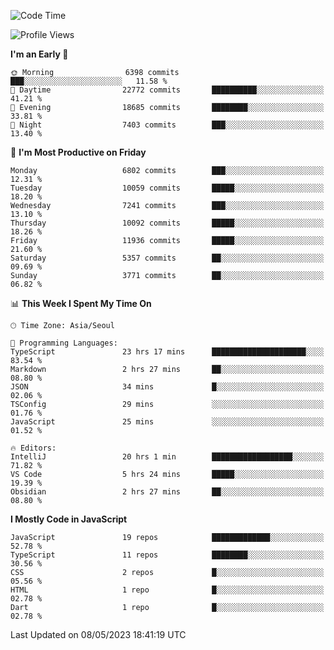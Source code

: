 <!--START_SECTION:waka-->
![Code Time](http://img.shields.io/badge/Code%20Time-4%2C846%20hrs%2045%20mins-blue)

![Profile Views](http://img.shields.io/badge/Profile%20Views-2-blue)

**I'm an Early 🐤** 

```text
🌞 Morning                6398 commits        ███░░░░░░░░░░░░░░░░░░░░░░   11.58 % 
🌆 Daytime                22772 commits       ██████████░░░░░░░░░░░░░░░   41.21 % 
🌃 Evening                18685 commits       ████████░░░░░░░░░░░░░░░░░   33.81 % 
🌙 Night                  7403 commits        ███░░░░░░░░░░░░░░░░░░░░░░   13.40 % 
```
📅 **I'm Most Productive on Friday** 

```text
Monday                   6802 commits        ███░░░░░░░░░░░░░░░░░░░░░░   12.31 % 
Tuesday                  10059 commits       █████░░░░░░░░░░░░░░░░░░░░   18.20 % 
Wednesday                7241 commits        ███░░░░░░░░░░░░░░░░░░░░░░   13.10 % 
Thursday                 10092 commits       █████░░░░░░░░░░░░░░░░░░░░   18.26 % 
Friday                   11936 commits       █████░░░░░░░░░░░░░░░░░░░░   21.60 % 
Saturday                 5357 commits        ██░░░░░░░░░░░░░░░░░░░░░░░   09.69 % 
Sunday                   3771 commits        ██░░░░░░░░░░░░░░░░░░░░░░░   06.82 % 
```


📊 **This Week I Spent My Time On** 

```text
🕑︎ Time Zone: Asia/Seoul

💬 Programming Languages: 
TypeScript               23 hrs 17 mins      █████████████████████░░░░   83.54 % 
Markdown                 2 hrs 27 mins       ██░░░░░░░░░░░░░░░░░░░░░░░   08.80 % 
JSON                     34 mins             █░░░░░░░░░░░░░░░░░░░░░░░░   02.06 % 
TSConfig                 29 mins             ░░░░░░░░░░░░░░░░░░░░░░░░░   01.76 % 
JavaScript               25 mins             ░░░░░░░░░░░░░░░░░░░░░░░░░   01.52 % 

🔥 Editors: 
IntelliJ                 20 hrs 1 min        ██████████████████░░░░░░░   71.82 % 
VS Code                  5 hrs 24 mins       █████░░░░░░░░░░░░░░░░░░░░   19.39 % 
Obsidian                 2 hrs 27 mins       ██░░░░░░░░░░░░░░░░░░░░░░░   08.80 % 
```

**I Mostly Code in JavaScript** 

```text
JavaScript               19 repos            █████████████░░░░░░░░░░░░   52.78 % 
TypeScript               11 repos            ████████░░░░░░░░░░░░░░░░░   30.56 % 
CSS                      2 repos             █░░░░░░░░░░░░░░░░░░░░░░░░   05.56 % 
HTML                     1 repo              █░░░░░░░░░░░░░░░░░░░░░░░░   02.78 % 
Dart                     1 repo              █░░░░░░░░░░░░░░░░░░░░░░░░   02.78 % 
```




 Last Updated on 08/05/2023 18:41:19 UTC
<!--END_SECTION:waka-->
